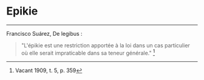 # Epikie

***

Francisco Suárez, De legibus :

> "L'épikie est une restriction apportée à la loi dans un cas particulier où elle serait impraticable dans sa teneur générale." [^1]

[^1]: Vacant 1909, t. 5, p. 359

